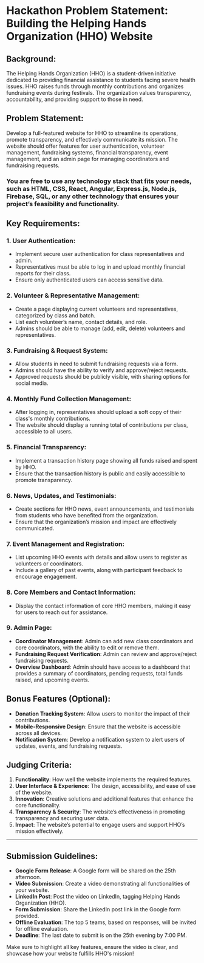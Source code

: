 # Hackathon Problem Statement: Building the Helping Hands Organization (HHO) Website

## Background:
The Helping Hands Organization (HHO) is a student-driven initiative dedicated to providing financial assistance to students facing severe health issues. HHO raises funds through monthly contributions and organizes fundraising events during festivals. The organization values transparency, accountability, and providing support to those in need.

## Problem Statement:
Develop a full-featured website for HHO to streamline its operations, promote transparency, and effectively communicate its mission. The website should offer features for user authentication, volunteer management, fundraising systems, financial transparency, event management, and an admin page for managing coordinators and fundraising requests.


### **You are free to use any technology stack that fits your needs**, such as HTML, CSS, React, Angular, Express.js, Node.js, Firebase, SQL, or any other technology that ensures your project’s feasibility and functionality.

## Key Requirements:

### 1. User Authentication:
- Implement secure user authentication for class representatives and admin.
- Representatives must be able to log in and upload monthly financial reports for their class.
- Ensure only authenticated users can access sensitive data.

### 2. Volunteer & Representative Management:
- Create a page displaying current volunteers and representatives, categorized by class and batch.
- List each volunteer’s name, contact details, and role.
- Admins should be able to manage (add, edit, delete) volunteers and representatives.

### 3. Fundraising & Request System:
- Allow students in need to submit fundraising requests via a form.
- Admins should have the ability to verify and approve/reject requests.
- Approved requests should be publicly visible, with sharing options for social media.

### 4. Monthly Fund Collection Management:
- After logging in, representatives should upload a soft copy of their class's monthly contributions.
- The website should display a running total of contributions per class, accessible to all users.

### 5. Financial Transparency:
- Implement a transaction history page showing all funds raised and spent by HHO.
- Ensure that the transaction history is public and easily accessible to promote transparency.

### 6. News, Updates, and Testimonials:
- Create sections for HHO news, event announcements, and testimonials from students who have benefited from the organization.
- Ensure that the organization’s mission and impact are effectively communicated.

### 7. Event Management and Registration:
- List upcoming HHO events with details and allow users to register as volunteers or coordinators.
- Include a gallery of past events, along with participant feedback to encourage engagement.

### 8. Core Members and Contact Information:
- Display the contact information of core HHO members, making it easy for users to reach out for assistance.

### 9. Admin Page:
- **Coordinator Management**: Admin can add new class coordinators and core coordinators, with the ability to edit or remove them.
- **Fundraising Request Verification**: Admin can review and approve/reject fundraising requests.
- **Overview Dashboard**: Admin should have access to a dashboard that provides a summary of coordinators, pending requests, total funds raised, and upcoming events.

## Bonus Features (Optional):
- **Donation Tracking System**: Allow users to monitor the impact of their contributions.
- **Mobile-Responsive Design**: Ensure that the website is accessible across all devices.
- **Notification System**: Develop a notification system to alert users of updates, events, and fundraising requests.

## Judging Criteria:
1. **Functionality**: How well the website implements the required features.
2. **User Interface & Experience**: The design, accessibility, and ease of use of the website.
3. **Innovation**: Creative solutions and additional features that enhance the core functionality.
4. **Transparency & Security**: The website’s effectiveness in promoting transparency and securing user data.
5. **Impact**: The website’s potential to engage users and support HHO’s mission effectively.

---

## Submission Guidelines:

- **Google Form Release**: A Google form will be shared on the 25th afternoon.
- **Video Submission**: Create a video demonstrating all functionalities of your website.
- **LinkedIn Post**: Post the video on LinkedIn, tagging Helping Hands Organization (HHO).
- **Form Submission**: Share the LinkedIn post link in the Google form provided.
- **Offline Evaluation**: The top 5 teams, based on responses, will be invited for offline evaluation.
- **Deadline**: The last date to submit is on the 25th evening by 7:00 PM.

Make sure to highlight all key features, ensure the video is clear, and showcase how your website fulfills HHO's mission!
